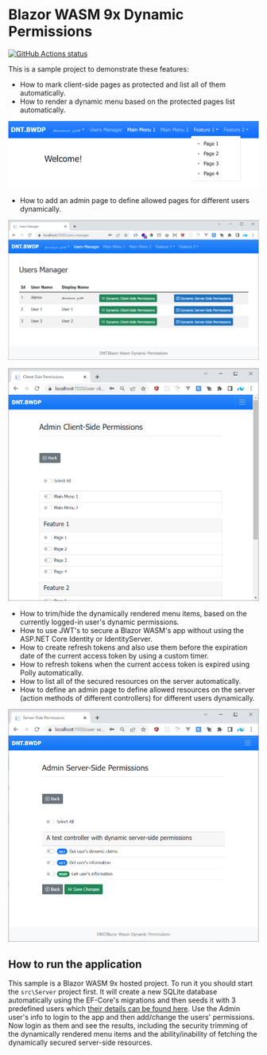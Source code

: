 # Blazor WASM 9x Dynamic Permissions

<p align="left">
  <a href="https://github.com/VahidN/BlazorWasmDynamicPermissions">
     <img alt="GitHub Actions status" src="https://github.com/VahidN/BlazorWasmDynamicPermissions/workflows/.NET%20Core%20Build/badge.svg">
  </a>
</p>

This is a sample project to demonstrate these features:
- How to mark client-side pages as protected and list all of them automatically.
- How to render a dynamic menu based on the protected pages list automatically.

![users manager](src/Server/wwwroot/images/bwdp00.png)

- How to add an admin page to define allowed pages for different users dynamically.

![users manager](src/Server/wwwroot/images/bwdp01.png)

![users manager](src/Server/wwwroot/images/bwdp02.png)

- How to trim/hide the dynamically rendered menu items, based on the currently logged-in user's dynamic permissions.
- How to use JWT's to secure a Blazor WASM's app without using the ASP.NET Core Identity or IdentityServer.
- How to create refresh tokens and also use them before the expiration date of the current access token by using a custom timer.
- How to refresh tokens when the current access token is expired using Polly automatically.
- How to list all of the secured resources on the server automatically.
- How to define an admin page to define allowed resources on the server (action methods of different controllers) for different users dynamically.

![users manager](src/Server/wwwroot/images/bwdp03.png)

## How to run the application

This sample is a Blazor WASM 9x hosted project. To run it you should start the `src\Server` project first. It will create a new SQLite database automatically using the EF-Core's migrations and then seeds it with 3 predefined users which [their details can be found here](src/Server/appsettings.json). Use the Admin user's info to login to the app and then add/change the users' permissions. Now login as them and see the results, including the security trimming of the dynamically rendered menu items and the ability/inability of fetching the dynamically secured server-side resources. 
